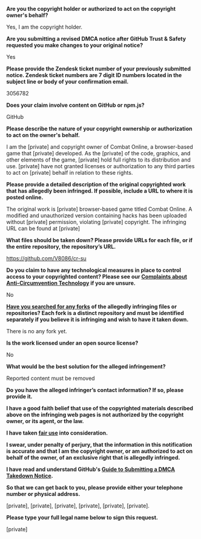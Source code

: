 **Are you the copyright holder or authorized to act on the copyright owner's behalf?**

Yes, I am the copyright holder.

**Are you submitting a revised DMCA notice after GitHub Trust & Safety requested you make changes to your original notice?**

Yes

**Please provide the Zendesk ticket number of your previously submitted notice. Zendesk ticket numbers are 7 digit ID numbers located in the subject line or body of your confirmation email.**

3056782

**Does your claim involve content on GitHub or npm.js?**

GitHub

**Please describe the nature of your copyright ownership or authorization to act on the owner's behalf.**

I am the [private] and copyright owner of Combat Online, a browser-based game that [private] developed. As the [private] of the code, graphics, and other elements of the game, [private] hold full rights to its distribution and use. [private] have not granted licenses or authorization to any third parties to act on [private] behalf in relation to these rights.

**Please provide a detailed description of the original copyrighted work that has allegedly been infringed. If possible, include a URL to where it is posted online.**

The original work is [private] browser-based game titled Combat Online. A modified and unauthorized version containing hacks has been uploaded without [private] permission, violating [private] copyright. The infringing URL can be found at [private]

**What files should be taken down? Please provide URLs for each file, or if the entire repository, the repository’s URL.**

https://github.com/V8086/cr-su

**Do you claim to have any technological measures in place to control access to your copyrighted content? Please see our <a href="https://docs.github.com/articles/guide-to-submitting-a-dmca-takedown-notice#complaints-about-anti-circumvention-technology">Complaints about Anti-Circumvention Technology</a> if you are unsure.**

No

**<a href="https://docs.github.com/articles/dmca-takedown-policy#b-what-about-forks-or-whats-a-fork">Have you searched for any forks</a> of the allegedly infringing files or repositories? Each fork is a distinct repository and must be identified separately if you believe it is infringing and wish to have it taken down.**

There is no any fork yet.

**Is the work licensed under an open source license?**

No

**What would be the best solution for the alleged infringement?**

Reported content must be removed

**Do you have the alleged infringer’s contact information? If so, please provide it.**

**I have a good faith belief that use of the copyrighted materials described above on the infringing web pages is not authorized by the copyright owner, or its agent, or the law.**

**I have taken <a href="https://www.lumendatabase.org/topics/22">fair use</a> into consideration.**

**I swear, under penalty of perjury, that the information in this notification is accurate and that I am the copyright owner, or am authorized to act on behalf of the owner, of an exclusive right that is allegedly infringed.**

**I have read and understand GitHub's <a href="https://docs.github.com/articles/guide-to-submitting-a-dmca-takedown-notice/">Guide to Submitting a DMCA Takedown Notice</a>.**

**So that we can get back to you, please provide either your telephone number or physical address.**

[private], [private], [private], [private], [private], [private].

**Please type your full legal name below to sign this request.**

[private]
